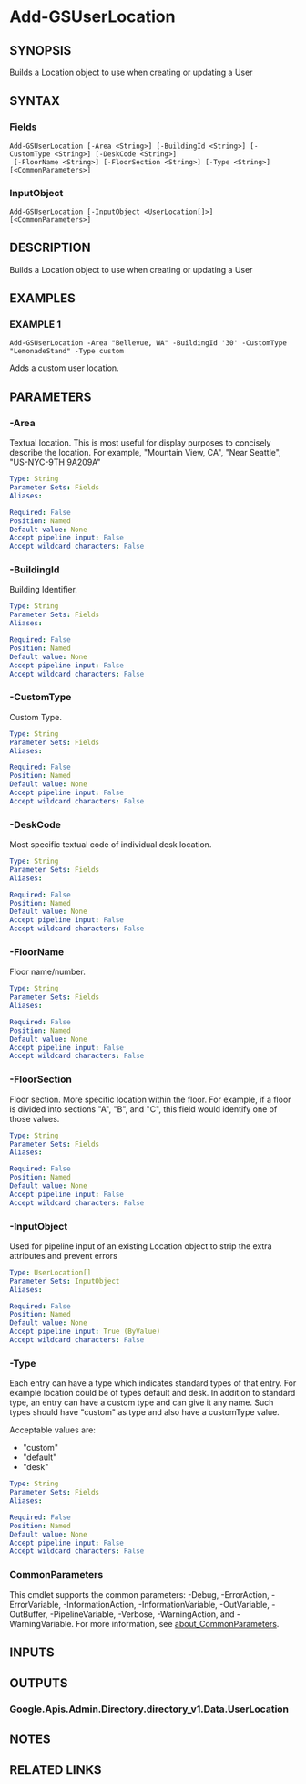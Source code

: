 # Add-GSUserLocation

## SYNOPSIS
Builds a Location object to use when creating or updating a User

## SYNTAX

### Fields
```
Add-GSUserLocation [-Area <String>] [-BuildingId <String>] [-CustomType <String>] [-DeskCode <String>]
 [-FloorName <String>] [-FloorSection <String>] [-Type <String>] [<CommonParameters>]
```

### InputObject
```
Add-GSUserLocation [-InputObject <UserLocation[]>] [<CommonParameters>]
```

## DESCRIPTION
Builds a Location object to use when creating or updating a User

## EXAMPLES

### EXAMPLE 1
```
Add-GSUserLocation -Area "Bellevue, WA" -BuildingId '30' -CustomType "LemonadeStand" -Type custom
```

Adds a custom user location.

## PARAMETERS

### -Area
Textual location.
This is most useful for display purposes to concisely describe the location.
For example, "Mountain View, CA", "Near Seattle", "US-NYC-9TH 9A209A"

```yaml
Type: String
Parameter Sets: Fields
Aliases:

Required: False
Position: Named
Default value: None
Accept pipeline input: False
Accept wildcard characters: False
```

### -BuildingId
Building Identifier.

```yaml
Type: String
Parameter Sets: Fields
Aliases:

Required: False
Position: Named
Default value: None
Accept pipeline input: False
Accept wildcard characters: False
```

### -CustomType
Custom Type.

```yaml
Type: String
Parameter Sets: Fields
Aliases:

Required: False
Position: Named
Default value: None
Accept pipeline input: False
Accept wildcard characters: False
```

### -DeskCode
Most specific textual code of individual desk location.

```yaml
Type: String
Parameter Sets: Fields
Aliases:

Required: False
Position: Named
Default value: None
Accept pipeline input: False
Accept wildcard characters: False
```

### -FloorName
Floor name/number.

```yaml
Type: String
Parameter Sets: Fields
Aliases:

Required: False
Position: Named
Default value: None
Accept pipeline input: False
Accept wildcard characters: False
```

### -FloorSection
Floor section.
More specific location within the floor.
For example, if a floor is divided into sections "A", "B", and "C", this field would identify one of those values.

```yaml
Type: String
Parameter Sets: Fields
Aliases:

Required: False
Position: Named
Default value: None
Accept pipeline input: False
Accept wildcard characters: False
```

### -InputObject
Used for pipeline input of an existing Location object to strip the extra attributes and prevent errors

```yaml
Type: UserLocation[]
Parameter Sets: InputObject
Aliases:

Required: False
Position: Named
Default value: None
Accept pipeline input: True (ByValue)
Accept wildcard characters: False
```

### -Type
Each entry can have a type which indicates standard types of that entry.
For example location could be of types default and desk.
In addition to standard type, an entry can have a custom type and can give it any name.
Such types should have "custom" as type and also have a customType value.

Acceptable values are:
* "custom"
* "default"
* "desk"

```yaml
Type: String
Parameter Sets: Fields
Aliases:

Required: False
Position: Named
Default value: None
Accept pipeline input: False
Accept wildcard characters: False
```

### CommonParameters
This cmdlet supports the common parameters: -Debug, -ErrorAction, -ErrorVariable, -InformationAction, -InformationVariable, -OutVariable, -OutBuffer, -PipelineVariable, -Verbose, -WarningAction, and -WarningVariable. For more information, see [about_CommonParameters](http://go.microsoft.com/fwlink/?LinkID=113216).

## INPUTS

## OUTPUTS

### Google.Apis.Admin.Directory.directory_v1.Data.UserLocation
## NOTES

## RELATED LINKS

